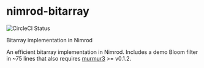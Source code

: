 nimrod-bitarray
===============

![CircleCI Status](https://circleci.com/gh/refgenomics/nimrod-bitarray.png?circle-token=fe4c2508901f659e0f1a5a9a8ed418bf13290c6b)

Bitarray implementation in Nimrod

An efficient bitarray implementation in Nimrod. Includes a demo Bloom filter in ~75 lines that also requires [murmur3](https://github.com/boydgreenfield/murmur3) >= v0.1.2.
